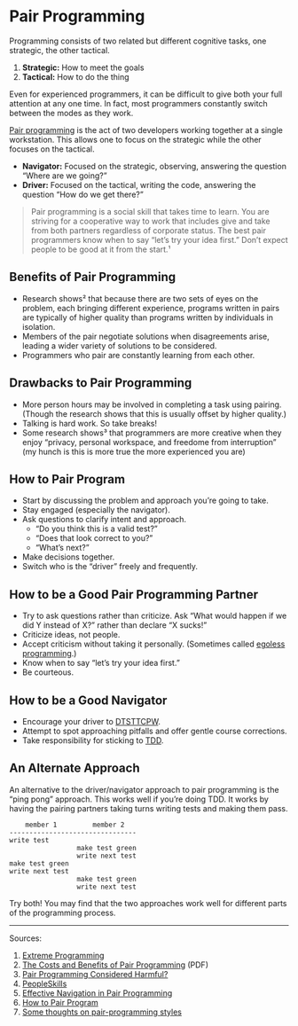 # Pair Programming

Programming consists of two related but different cognitive tasks, one strategic, the other tactical.

1. **Strategic:** How to meet the goals
1. **Tactical:** How to do the thing

Even for experienced programmers, it can be difficult to give both your full attention at any one time. In fact, most programmers constantly switch between the modes as they work.

[Pair programming](https://en.wikipedia.org/wiki/Pair_programming) is the act of two developers working together at a single workstation. This allows one to focus on the strategic while the other focuses on the tactical.

- **Navigator:** Focused on the strategic, observing, answering the question “Where are we going?”
- **Driver:** Focused on the tactical, writing the code, answering the question “How do we get there?”

> Pair programming is a social skill that takes time to learn. You are striving for a cooperative way to work that includes give and take from both partners regardless of corporate status. The best pair programmers know when to say “let’s try your idea first.” Don’t expect people to be good at it from the start.¹

## Benefits of Pair Programming

- Research shows² that because there are two sets of eyes on the problem, each bringing different experience, programs written in pairs are typically of higher quality than programs written by individuals in isolation.
- Members of the pair negotiate solutions when disagreements arise, leading a wider variety of solutions to be considered.
- Programmers who pair are constantly learning from each other.

## Drawbacks to Pair Programming

- More person hours may be involved in completing a task using pairing. (Though the research shows that this is usually offset by higher quality.)
- Talking is hard work. So take breaks!
- Some research shows³ that programmers are more creative when they enjoy “privacy, personal workspace, and freedome from interruption” (my hunch is this is more true the more experienced you are)

## How to Pair Program

- Start by discussing the problem and approach you’re going to take.
- Stay engaged (especially the navigator).
- Ask questions to clarify intent and approach.
    - “Do you think this is a valid test?”
    - “Does that look correct to you?”
    - “What’s next?”
- Make decisions together.
- Switch who is the “driver” freely and frequently.

## How to be a Good Pair Programming Partner

- Try to ask questions rather than criticize. Ask “What would happen if we did Y instead of X?” rather than declare “X sucks!”
- Criticize ideas, not people.
- Accept criticism without taking it personally. (Sometimes called [egoless programming](http://c2.com/cgi/wiki?EgolessProgramming).)
- Know when to say “let’s try your idea first.”
- Be courteous.

## How to be a Good Navigator

- Encourage your driver to [DTSTTCPW](http://c2.com/cgi/wiki?DoTheSimplestThingThatCouldPossiblyWork).
- Attempt to spot approaching pitfalls and offer gentle course corrections.
- Take responsibility for sticking to [TDD](https://github.com/segdeha/pdxcodeguild/blob/master/1.%20Python/4/test-driven-development.md).

## An Alternate Approach

An alternative to the driver/navigator approach to pair programming is the “ping pong” approach. This works well if you’re doing TDD. It works by having the pairing partners taking turns writing tests and making them pass.

        member 1         member 2
    --------------------------------
    write test
                     make test green
                     write next test
    make test green
    write next test
                     make test green
                     write next test

Try both! You may find that the two approaches work well for different parts of the programming process.

------

Sources:

1. [Extreme Programming](http://www.extremeprogramming.org/rules/pair.html)
1. [The Costs and Benefits of Pair Programming](http://collaboration.csc.ncsu.edu/laurie/Papers/XPSardinia.PDF) (PDF)
1. [Pair Programming Considered Harmful?](http://techcrunch.com/2012/03/03/pair-programming-considered-harmful/)
1. [PeopleSkills](http://c2.com/cgi/wiki?PeopleSkills)
1. [Effective Navigation in Pair Programming](https://www.thoughtworks.com/insights/blog/effective-navigation-in-pair-programming)
1. [How to Pair Program](http://www.wikihow.com/Pair-Program)
1. [Some thoughts on pair-programming styles](http://articles.coreyhaines.com/posts/thoughts-on-pair-programming/)
